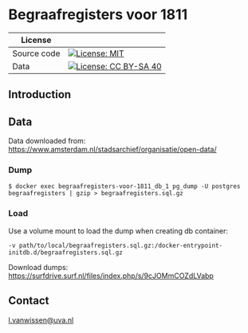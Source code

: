 # Begraafregisters voor 1811

| License     |                                                                                                                                                 |
| ----------- | ----------------------------------------------------------------------------------------------------------------------------------------------- |
| Source code | [![License: MIT](https://img.shields.io/badge/License-MIT-yellow.svg)](https://opensource.org/licenses/MIT)                                     |
| Data        | [![License: CC BY-SA 40](https://img.shields.io/badge/License-CC%20BY--SA%204.0-lightgrey.svg)](https://creativecommons.org/licenses/by-sa/40/) |


## Introduction

## Data

Data downloaded from: https://www.amsterdam.nl/stadsarchief/organisatie/open-data/

### Dump
```$ docker exec begraafregisters-voor-1811_db_1 pg_dump -U postgres begraafregisters | gzip > begraafregisters.sql.gz```

### Load
Use a volume mount to load the dump when creating db container: 

```-v path/to/local/begraafregisters.sql.gz:/docker-entrypoint-initdb.d/begraafregisters.sql.gz```

Download dumps: https://surfdrive.surf.nl/files/index.php/s/9cJOMmCOZdLVabp

## Contact

[l.vanwissen@uva.nl](mailto:l.vanwissen@uva.nl)